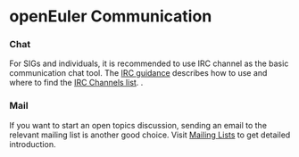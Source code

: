 # openEuler Communication

### Chat

For SIGs and individuals, it is recommended to use IRC channel as the basic communication chat tool. The [IRC guidance](IRCs.md) describes how to use and where to find the [IRC Channels list](https://openeuler.org/en/community/irc.html).  .


### Mail

If you want to start an open topics discussion, sending an email to the relevant mailing list is another good choice. Visit [Mailing Lists](Mails.md) to get detailed introduction.



